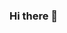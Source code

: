 ### Hi there 👋

<!--
**adinokd6/adinokd6** is a ✨ _special_ ✨ repository because its `README.md` (this file) appears on your GitHub profile.

Here are some ideas to get you started:
- 🌱 I’m currently learning basics of game hacking and C#.
- 🔭 I’m currently programming tutor in Python and student of Cybersecurity.
- 💖 Interested in Linux solving problems.
- 💬 Ask me about my projects! I can also help you with Bash,C++ or Python problems.
- 📫 How to reach me: via private message
-->
